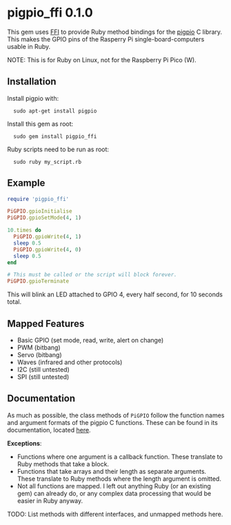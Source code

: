 # pigpio_ffi 0.1.0

This gem uses [FFI](https://github.com/ffi/ffi) to provide Ruby method bindings for the [pigpio](https://abyz.me.uk/rpi/pigpio/index.html) C library. This makes the GPIO pins of the Rasperry Pi single-board-computers usable in Ruby.

NOTE: This is for Ruby on Linux, not for the Raspberry Pi Pico (W).

## Installation

Install pigpio with:
```shell
  sudo apt-get install pigpio
```

Install this gem as root:
```shell
  sudo gem install pigpio_ffi
```

Ruby scripts need to be run as root:
```shell
  sudo ruby my_script.rb
```

## Example

```ruby
require 'pigpio_ffi'

PiGPIO.gpioInitialise
PiGPIO.gpioSetMode(4, 1)

10.times do
  PiGPIO.gpioWrite(4, 1)
  sleep 0.5
  PiGPIO.gpioWrite(4, 0)
  sleep 0.5
end

# This must be called or the script will block forever.
PiGPIO.gpioTerminate
```
This will blink an LED attached to GPIO 4, every half second, for 10 seconds total.

## Mapped Features

  - Basic GPIO (set mode, read, write, alert on change)
  - PWM (bitbang)
  - Servo (bitbang)
  - Waves (infrared and other protocols)
  - I2C (still untested)
  - SPI (still untested)

## Documentation

As much as possible, the class methods of `PiGPIO` follow the function names and argument formats of the pigpio C functions. These can be found in its documentation, located [here](https://abyz.me.uk/rpi/pigpio/download.html).

**Exceptions**:

  - Functions where one argument is a callback function. These translate to Ruby methods that take a block.
  - Functions that take arrays and their length as separate arguments. These translate to Ruby methods where the length argument is omitted.
  - Not all functions are mapped. I left out anything Ruby (or an existing gem) can already do, or any complex data processing that would be easier in Ruby anyway.

TODO: List methods with different interfaces, and unmapped methods here.
